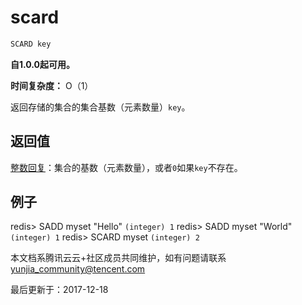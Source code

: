 # scard

```javascript
SCARD key
```

**自1.0.0起可用。**

**时间复杂度：** O（1）

返回存储的集合的集合基数（元素数量）`key`。

## 返回值

[整数回复](https://redis.io/topics/protocol#integer-reply)：集合的基数（元素数量），或者`0`如果`key`不存在。

## 例子

redis> SADD myset "Hello" `(integer) 1` redis> SADD myset "World" `(integer) 1` redis> SCARD myset `(integer) 2`

本文档系腾讯云云+社区成员共同维护，如有问题请联系 yunjia_community@tencent.com

最后更新于：2017-12-18